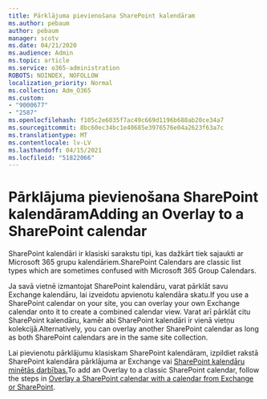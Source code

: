 ```yaml
---
title: Pārklājuma pievienošana SharePoint kalendāram
ms.author: pebaum
author: pebaum
manager: scotv
ms.date: 04/21/2020
ms.audience: Admin
ms.topic: article
ms.service: o365-administration
ROBOTS: NOINDEX, NOFOLLOW
localization_priority: Normal
ms.collection: Adm_O365
ms.custom:
- "9000677"
- "2587"
ms.openlocfilehash: f105c2e6035f7ac49c669d1196b688ab20ce34a7
ms.sourcegitcommit: 8bc60ec34bc1e40685e3976576e04a2623f63a7c
ms.translationtype: MT
ms.contentlocale: lv-LV
ms.lasthandoff: 04/15/2021
ms.locfileid: "51822066"
---
```

# <a name="adding-an-overlay-to-a-sharepoint-calendar"></a><span data-ttu-id="79cdb-102">Pārklājuma pievienošana SharePoint kalendāram</span><span class="sxs-lookup"><span data-stu-id="79cdb-102">Adding an Overlay to a SharePoint calendar</span></span>

<span data-ttu-id="79cdb-103">SharePoint kalendāri ir klasiski sarakstu tipi, kas dažkārt tiek sajaukti ar Microsoft 365 grupu kalendāriem.</span><span class="sxs-lookup"><span data-stu-id="79cdb-103">SharePoint Calendars are classic list types which are sometimes confused with Microsoft 365 Group Calendars.</span></span>
 
<span data-ttu-id="79cdb-104">Ja savā vietnē izmantojat SharePoint kalendāru, varat pārklāt savu Exchange kalendāru, lai izveidotu apvienotu kalendāra skatu.</span><span class="sxs-lookup"><span data-stu-id="79cdb-104">If you use a SharePoint calendar on your site, you can overlay your own Exchange calendar onto it to create a combined calendar view.</span></span> <span data-ttu-id="79cdb-105">Varat arī pārklāt citu SharePoint kalendāru, kamēr abi SharePoint kalendāri ir vienā vietņu kolekcijā.</span><span class="sxs-lookup"><span data-stu-id="79cdb-105">Alternatively, you can overlay another SharePoint calendar as long as both SharePoint calendars are in the same site collection.</span></span>
 
<span data-ttu-id="79cdb-106">Lai pievienotu pārklājumu klasiskam SharePoint kalendāram, izpildiet rakstā SharePoint kalendāra pārklājuma ar Exchange vai [SharePoint kalendāru minētās darbības.](https://support.office.com/article/Overlay-a-SharePoint-calendar-with-a-calendar-from-Exchange-or-SharePoint-4CAEBE59-3994-4A94-9322-B31ABB8A5E9A)</span><span class="sxs-lookup"><span data-stu-id="79cdb-106">To add an Overlay to a classic SharePoint calendar, follow the steps in [Overlay a SharePoint calendar with a calendar from Exchange or SharePoint](https://support.office.com/article/Overlay-a-SharePoint-calendar-with-a-calendar-from-Exchange-or-SharePoint-4CAEBE59-3994-4A94-9322-B31ABB8A5E9A).</span></span>
